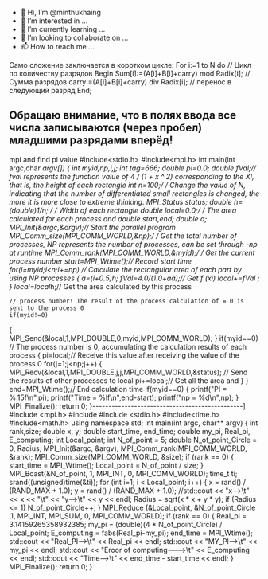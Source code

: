 - 👋 Hi, I’m @minthukhaing
- 👀 I’m interested in ...
- 🌱 I’m currently learning ...
- 💞️ I’m looking to collaborate on ...
- 📫 How to reach me ...

<!---
minthukhaing/minthukhaing is a ✨ special ✨ repository because its `README.md` (this file) appears on your GitHub profile.
You can click the Preview link to take a look at your changes.
--->
Само сложение заключается в коротком цикле:
For i:=1 to N do    // Цикл по количеству разрядов
  Begin
   Sum[i]:=(A[i]+B[i]+carry) mod Radix[i];        // Сумма разрядов
  carry:=(A[i]+B[i]+carry) div Radix[i];         // перенос в следующий разряд
  End;

Обращаю внимание, что в полях ввода все числа записываются (через пробел) младшими разрядами вперёд!
------------------------------------------------------------------
mpi and find pi value
#include<stdio.h>
#include<mpi.h>
int main(int argc,char *argv[])
{
    int myid,np,i,j;
    int tag=666;
    double pi=0.0; 
    double fVal;// fval represents the function value of 4 / (1 + x ^ 2) corresponding to the XI, that is, the height of each rectangle
    int n=100;/ / Change the value of N, indicating that the number of differentiated small rectangles is changed, the more it is more close to extreme thinking.
    MPI_Status status;
    double h=(double)1/n; / / Width of each rectangle
    double local=0.0;/ / The area calculated for each process and 
    double start,end;
    double a;
    MPI_Init(&argc,&argv);// Start the parallel program    
    MPI_Comm_size(MPI_COMM_WORLD,&np);/ / Get the total number of processes, NP represents the number of processes, can be set through -np at runtime
    MPI_Comm_rank(MPI_COMM_WORLD,&myid);/ / Get the current process number
    start=MPI_Wtime();// Record start time
    for(i=myid;i<n;i+=np) // Calculate the rectangular area of ​​each part by using NP processes
    {
            a=(i+0.5)*h;
            fVal=4.0/(1.0+a*a);// Get f (xi) 
            local+=fVal ; 
    }
    local=local*h;// Get the area calculated by this process 
 
    // process number! The result of the process calculation of = 0 is sent to the process 0 
    if(myid!=0)
   {   
        MPI_Send(&local,1,MPI_DOUBLE,0,myid,MPI_COMM_WORLD); 
    }
    if(myid==0) // The process number is 0, accumulating the calculation results of each process 
    {
        pi=local;// Receive this value after receiving the value of the process 0 
        for(j=1;j<np;j++)
           {
                MPI_Recv(&local,1,MPI_DOUBLE,j,j,MPI_COMM_WORLD,&status); // Send the results of other processes to local 
                pi+=local;// Get all the area and 
           }
    }
    end=MPI_Wtime();// End calculation time 
    if(myid==0)
        {
          printf("PI = %.15f\n",pi);
          printf("Time = %lf\n",end-start); 
          printf("np = %d\n",np);
          }
    MPI_Finalize();
    return 0;
}-----------------------------------------------]
#include <mpi.h>
#include <iostream>
#include <stdio.h>
#include<time.h>
#include<math.h>
using namespace std;
int main(int argc, char** argv)
{
	int rank,size;
	double x, y;
	double start_time, end_time;
	double my_pi, Real_pi, E_computing;
	int Local_point;
	int	N_of_point = 5;
	double N_of_point_Circle = 0, Radius;
	MPI_Init(&argc, &argv);
	MPI_Comm_rank(MPI_COMM_WORLD, &rank);
	MPI_Comm_size(MPI_COMM_WORLD, &size);
	if (rank == 0)
	{
		start_time = MPI_Wtime();
		Local_point = N_of_point / size;
	}
	MPI_Bcast(&N_of_point, 1, MPI_INT, 0, MPI_COMM_WORLD);
	time_t ti;
	srand((unsigned)time(&ti));
	for (int i=1; i < Local_point; i++)
	{
		x = rand() / (RAND_MAX + 1.0);
		y = rand() / (RAND_MAX + 1.0);
		//std::cout << "x-->\t" << x << "\t" << "y-->\t" << y << endl;
		Radius = sqrt(x * x + y * y);
		if (Radius <= 1)
			N_of_point_Circle++;
	}
	MPI_Reduce (&Local_point, &N_of_point_Circle ,1, MPI_INT, MPI_SUM, 0, MPI_COMM_WORLD);
	if (rank == 0)
	{
		Real_pi = 3.14159265358932385;
		my_pi = (double)(4 * N_of_point_Circle) / Local_point;
		E_computing = fabs(Real_pi-my_pi);
		end_time = MPI_Wtime();
		std::cout << "Real_PI-->\t" << Real_pi << endl;
		std::cout << "MY_PI-->\t" << my_pi << endl;
		std::cout << "Eroor of computing--->\t" << E_computing << endl;
		std::cout << "Time-->\t" << end_time - start_time << endl;
	}
	MPI_Finalize();
	return 0;
}
